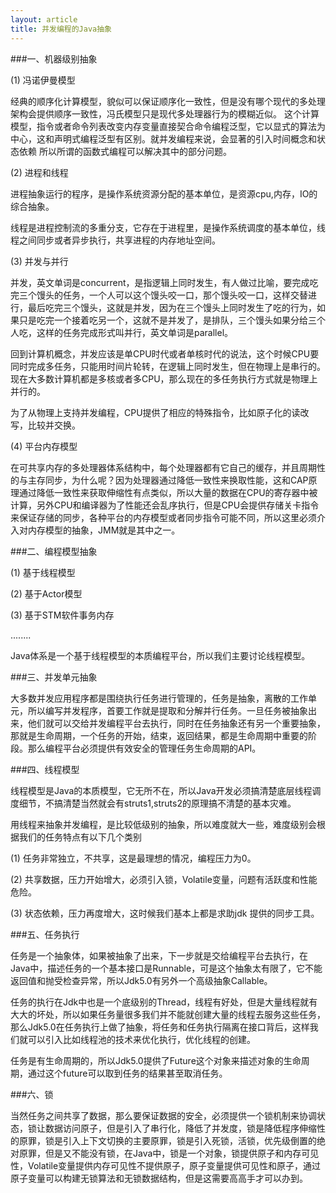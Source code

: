 ```yaml
---
layout: article
title: 并发编程的Java抽象 
---
```


###一、机器级别抽象

(1) 冯诺伊曼模型

经典的顺序化计算模型，貌似可以保证顺序化一致性，但是没有哪个现代的多处理架构会提供顺序一致性，冯氏模型只是现代多处理器行为的模糊近似。
这个计算模型，指令或者命令列表改变内存变量直接契合命令编程泛型，它以显式的算法为中心，这和声明式编程泛型有区别。就并发编程来说，会显著的引入时间概念和状态依赖
所以所谓的函数式编程可以解决其中的部分问题。

(2) 进程和线程

进程抽象运行的程序，是操作系统资源分配的基本单位，是资源cpu,内存，IO的综合抽象。

线程是进程控制流的多重分支，它存在于进程里，是操作系统调度的基本单位，线程之间同步或者异步执行，共享进程的内存地址空间。

(3)  并发与并行

并发，英文单词是concurrent，是指逻辑上同时发生，有人做过比喻，要完成吃完三个馒头的任务，一个人可以这个馒头咬一口，那个馒头咬一口，这样交替进行，最后吃完三个馒头，这就是并发，因为在三个馒头上同时发生了吃的行为，如果只是吃完一个接着吃另一个，这就不是并发了，是排队，三个馒头如果分给三个人吃，这样的任务完成形式叫并行，英文单词是parallel。

回到计算机概念，并发应该是单CPU时代或者单核时代的说法，这个时候CPU要同时完成多任务，只能用时间片轮转，在逻辑上同时发生，但在物理上是串行的。现在大多数计算机都是多核或者多CPU，那么现在的多任务执行方式就是物理上并行的。

为了从物理上支持并发编程，CPU提供了相应的特殊指令，比如原子化的读改写，比较并交换。

(4) 平台内存模型  

在可共享内存的多处理器体系结构中，每个处理器都有它自己的缓存，并且周期性的与主存同步，为什么呢？因为处理器通过降低一致性来换取性能，这和CAP原理通过降低一致性来获取伸缩性有点类似，所以大量的数据在CPU的寄存器中被计算，另外CPU和编译器为了性能还会乱序执行，但是CPU会提供存储关卡指令来保证存储的同步，各种平台的内存模型或者同步指令可能不同，所以这里必须介入对内存模型的抽象，JMM就是其中之一。 

###二、编程模型抽象

(1) 基于线程模型

(2) 基于Actor模型

(3) 基于STM软件事务内存

........

Java体系是一个基于线程模型的本质编程平台，所以我们主要讨论线程模型。

###三、并发单元抽象

大多数并发应用程序都是围绕执行任务进行管理的，任务是抽象，离散的工作单元，所以编写并发程序，首要工作就是提取和分解并行任务。一旦任务被抽象出来，他们就可以交给并发编程平台去执行，同时在任务抽象还有另一个重要抽象，那就是生命周期，一个任务的开始，结束，返回结果，都是生命周期中重要的阶段。那么编程平台必须提供有效安全的管理任务生命周期的API。

###四、线程模型

线程模型是Java的本质模型，它无所不在，所以Java开发必须搞清楚底层线程调度细节，不搞清楚当然就会有struts1,struts2的原理搞不清楚的基本灾难。

用线程来抽象并发编程，是比较低级别的抽象，所以难度就大一些，难度级别会根据我们的任务特点有以下几个类别

(1) 任务非常独立，不共享，这是最理想的情况，编程压力为0。

(2) 共享数据，压力开始增大，必须引入锁，Volatile变量，问题有活跃度和性能危险。

(3) 状态依赖，压力再度增大，这时候我们基本上都是求助jdk 提供的同步工具。

###五、任务执行

任务是一个抽象体，如果被抽象了出来，下一步就是交给编程平台去执行，在Java中，描述任务的一个基本接口是Runnable，可是这个抽象太有限了，它不能返回值和抛受检查异常，所以Jdk5.0有另外一个高级抽象Callable。

任务的执行在Jdk中也是一个底级别的Thread，线程有好处，但是大量线程就有大大的坏处，所以如果任务量很多我们并不能就创建大量的线程去服务这些任务，那么Jdk5.0在任务执行上做了抽象，将任务和任务执行隔离在接口背后，这样我们就可以引入比如线程池的技术来优化执行，优化线程的创建。

任务是有生命周期的，所以Jdk5.0提供了Future这个对象来描述对象的生命周期，通过这个future可以取到任务的结果甚至取消任务。

###六、锁

当然任务之间共享了数据，那么要保证数据的安全，必须提供一个锁机制来协调状态，锁让数据访问原子，但是引入了串行化，降低了并发度，锁是降低程序伸缩性的原罪，锁是引入上下文切换的主要原罪，锁是引入死锁，活锁，优先级倒置的绝对原罪，但是又不能没有锁，在Java中，锁是一个对象，锁提供原子和内存可见性，Volatile变量提供内存可见性不提供原子，原子变量提供可见性和原子，通过原子变量可以构建无锁算法和无锁数据结构，但是这需要高高手才可以办到。

